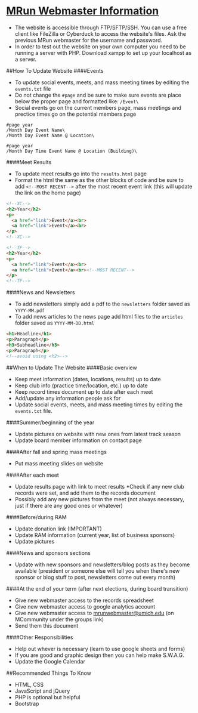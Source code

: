 # [MRun Webmaster Information](http://mrun.clubrunning.org)

* The website is accessible through FTP/SFTP/SSH. You can use a free client like FileZilla or Cyberduck to access the website's files. Ask the previous MRun webmaster for the username and password. 
* In order to test out the website on your own computer you need to be running a server with PHP. Download xampp to set up your localhost as a server.

##How To Update Website
####Events
* To update social events, meets, and mass meeting times by editing the `events.txt` file
* Do not change the `#page` and be sure to make sure events are place below the proper page and formatted like: `/Event\`
* Social events go on the current members page, mass meetings and prectice times go on the potential members page
```
#page year
/Month Day Event Name\
/Month Day Event Name @ Location\

#page year
/Month Day Time Event Name @ Location (Building)\
```
####Meet Results
* To update meet results go into the `results.html` page
* Format the html the same as the other blocks of code and be sure to add `<!--MOST RECENT-->` after the most recent event link (this will update the link on the home page)
```html
<!--XC-->
<h2>Year</h2>
<p>
  <a href="link">Event</a><br>
  <a href="link">Event</a><br>
</p>
<!--XC-->

<!--TF-->
<h2>Year</h2>
<p>
  <a href="link">Event</a><br>
  <a href="link">Event</a><br><!--MOST RECENT-->
</p>
<!--TF-->
```
####News and Newsletters
* To add newsletters simply add a pdf to the `newsletters` folder saved as `YYYY-MM.pdf`
* To add news articles to the news page add html files to the `articles` folder saved as `YYYY-MM-DD.html`
```html
<h1>Headline</h1>
<p>Paragraph</p>
<h3>Subheadline</h3>
<p>Paragraph</p>
<!--avoid using <h2>-->
```

##When to Update The Website
####Basic overview
* Keep meet information (dates, locations, results) up to date
* Keep club info (practice time/location, etc.) up to date
* Keep record times document up to date after each meet
* Add/update any information people ask for
* Update social events, meets, and mass meeting times by editing the `events.txt` file.

####Summer/beginning of the year
* Update pictures on website with new ones from latest track season
* Update board member information on contact page

####After fall and spring mass meetings
* Put mass meeting slides on website

####After each meet
* Update results page with link to meet results
*Check if any new club records were set, and add them to the records document
* Possibly add any new pictures from the meet (not always necessary, just if there are any good ones or whatever)

####Before/during RAM
* Update donation link (IMPORTANT)
* Update RAM information (current year, list of business sponsors)
* Update pictures

####News and sponsors sections
* Update with new sponsors and newsletters/blog posts as they become available (president or someone else will tell you when there's new sponsor or blog stuff to post, newsletters come out every month)

####At the end of your term (after next elections, during board transition)
* Give new webmaster access to the records spreadsheet
* Give new webmaster access to google analytics account
* Give new webmaster access to mrunwebmaster@umich.edu (on MCommunity under the groups link)
* Send them this document 

####Other Responsibilities
* Help out whever is necessary (learn to use google sheets and forms)
* If you are good and graphic design then you can help make S.W.A.G.
* Update the Google Calendar

##Recommended Things To Know
* HTML, CSS
* JavaScript and jQuery
* PHP is optional but helpful
* Bootstrap
